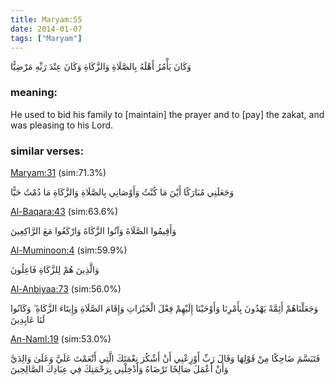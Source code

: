 ```yaml
---
title: Maryam:55
date: 2014-01-07
tags: ["Maryam"]
---
```

وَكَانَ يَأْمُرُ أَهْلَهُ بِالصَّلَاةِ وَالزَّكَاةِ وَكَانَ عِنْدَ رَبِّهِ مَرْضِيًّا
### meaning: 
He used to bid his family to [maintain] the prayer and to [pay] the zakat, and was pleasing to his Lord.
### similar verses: 

[Maryam:31](/19/31) (sim:71.3%)

وَجَعَلَنِي مُبَارَكًا أَيْنَ مَا كُنْتُ وَأَوْصَانِي بِالصَّلَاةِ وَالزَّكَاةِ مَا دُمْتُ حَيًّا

[Al-Baqara:43](/2/43) (sim:63.6%)

وَأَقِيمُوا الصَّلَاةَ وَآتُوا الزَّكَاةَ وَارْكَعُوا مَعَ الرَّاكِعِينَ

[Al-Muminoon:4](/23/4) (sim:59.9%)

وَالَّذِينَ هُمْ لِلزَّكَاةِ فَاعِلُونَ

[Al-Anbiyaa:73](/21/73) (sim:56.0%)

وَجَعَلْنَاهُمْ أَئِمَّةً يَهْدُونَ بِأَمْرِنَا وَأَوْحَيْنَا إِلَيْهِمْ فِعْلَ الْخَيْرَاتِ وَإِقَامَ الصَّلَاةِ وَإِيتَاءَ الزَّكَاةِ ۖ وَكَانُوا لَنَا عَابِدِينَ

[An-Naml:19](/27/19) (sim:53.0%)

فَتَبَسَّمَ ضَاحِكًا مِنْ قَوْلِهَا وَقَالَ رَبِّ أَوْزِعْنِي أَنْ أَشْكُرَ نِعْمَتَكَ الَّتِي أَنْعَمْتَ عَلَيَّ وَعَلَىٰ وَالِدَيَّ وَأَنْ أَعْمَلَ صَالِحًا تَرْضَاهُ وَأَدْخِلْنِي بِرَحْمَتِكَ فِي عِبَادِكَ الصَّالِحِينَ

